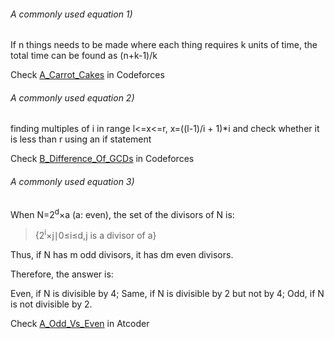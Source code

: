###### A commonly used equation 1)

If n things needs to be made where each thing requires k units of time, the total time can be found as (n+k-1)/k

Check [A_Carrot_Cakes](https://codeforces.com/problemset/problem/799/A) in Codeforces

###### A commonly used equation 2)

finding multiples of i in range l<=x<=r, x=((l-1)/i + 1)*i and check whether it is less than r using an if statement

Check [B_Difference_Of_GCDs](https://codeforces.com/contest/1708/problem/B) in Codeforces

###### A commonly used equation 3)


When N=2<sup>d</sup>×a (a: even), the set of the divisors of N is:

> {2<sup>i</sup>×j∣0≤i≤d,j is a divisor of a}

Thus, if
N has m odd divisors, it has dm even divisors.

Therefore, the answer is:

Even, if N is divisible by 4;
Same, if N is divisible by 2 but not by 4;
Odd, if N is not divisible by 2.

Check [A_Odd_Vs_Even](https://atcoder.jp/contests/arc116/tasks/arc116_a) in Atcoder
